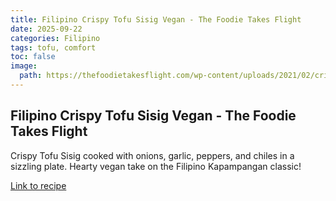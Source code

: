 ```yaml
---
title: Filipino Crispy Tofu Sisig Vegan - The Foodie Takes Flight
date: 2025-09-22
categories: Filipino
tags: tofu, comfort
toc: false
image:
  path: https://thefoodietakesflight.com/wp-content/uploads/2021/02/crispy-tofu-sisig-filipino-vegan-recipe-28-677x1024.png
---
```


## Filipino Crispy Tofu Sisig Vegan - The Foodie Takes Flight

Crispy Tofu Sisig cooked with onions, garlic, peppers, and chiles in a sizzling plate. Hearty vegan take on the Filipino Kapampangan classic!

[Link to recipe](https://thefoodietakesflight.com/crispy-tofu-sisig/)

  
